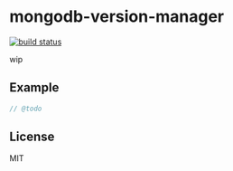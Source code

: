 # mongodb-version-manager

[![build status](https://secure.travis-ci.org/imlucas/mongodb-version-manager.png)](http://travis-ci.org/imlucas/mongodb-version-manager)

wip

## Example

```javascript
// @todo
```

## License

MIT
